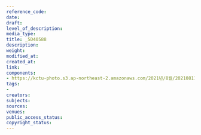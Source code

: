 ```yaml
---
reference_code: 
date: 
draft: 
level_of_description: 
media_type: 
title: _5D40588
description: 
weight: 
modified_at: 
created_at: 
link: 
components:
- https://kctu-photo.s3.ap-northeast-2.amazonaws.com/2021년/8월/20210811_양경수+위원장+영장실질심사에+대한+민주노총+입장발표+기자회견/_5D40588.jpg
tags:
- 
creators: 
subjects: 
sources: 
venues: 
public_access_status: 
copyright_status: 
---
```

